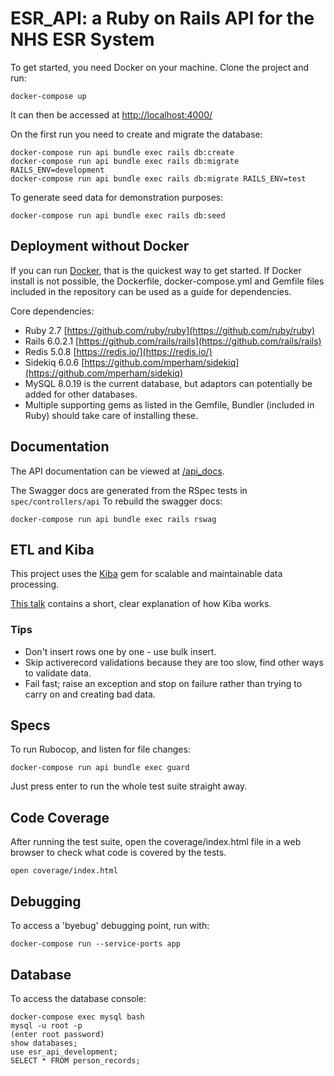 # ESR_API: a Ruby on Rails API for the NHS ESR System

To get started, you need Docker on your machine. Clone the project and run:

```
docker-compose up
```

It can then be accessed at [http://localhost:4000/](http://localhost:4000/)

On the first run you need to create and migrate the database:

```
docker-compose run api bundle exec rails db:create
docker-compose run api bundle exec rails db:migrate RAILS_ENV=development
docker-compose run api bundle exec rails db:migrate RAILS_ENV=test
```

To generate seed data for demonstration purposes:

```
docker-compose run api bundle exec rails db:seed
```

## Deployment without Docker

If you can run [Docker](https://en.wikipedia.org/wiki/Docker_(software)), that is the quickest way to get started. If Docker install is not possible, the Dockerfile, docker-compose.yml and Gemfile files included in the repository can be used as a guide for dependencies.

Core dependencies:

- Ruby 2.7 [https://github.com/ruby/ruby](https://github.com/ruby/ruby)
- Rails 6.0.2.1 [https://github.com/rails/rails](https://github.com/rails/rails)
- Redis 5.0.8 [https://redis.io/](https://redis.io/)
- Sidekiq 6.0.6 [https://github.com/mperham/sidekiq](https://github.com/mperham/sidekiq)
- MySQL 8.0.19 is the current database, but adaptors can potentially be added for other databases.
- Multiple supporting gems as listed in the Gemfile, Bundler (included in Ruby) should take care of installing these.

## Documentation

The API documentation can be viewed at [/api_docs](http://localhost:4000/api_docs).

The Swagger docs are generated from the RSpec tests in `spec/controllers/api` To rebuild the swagger docs:

```
docker-compose run api bundle exec rails rswag
```

## ETL and Kiba

This project uses the [Kiba](https://github.com/thbar/kiba) gem for scalable and maintainable data processing.

[This talk](https://www.youtube.com/watch?v=fxVtbog7pIQ) contains a short, clear explanation of how Kiba works.

### Tips
- Don't insert rows one by one - use bulk insert.
- Skip activerecord validations because they are too slow, find other ways to validate data.
- Fail fast; raise an exception and stop on failure rather than trying to carry on and creating bad data.

## Specs

To run Rubocop, and listen for file changes:

```
docker-compose run api bundle exec guard
```

Just press enter to run the whole test suite straight away.

## Code Coverage

After running the test suite, open the coverage/index.html file in a web browser to check what code is covered by the tests.

```
open coverage/index.html
```

## Debugging

To access a 'byebug' debugging point, run with:

```
docker-compose run --service-ports app
```

## Database

To access the database console:

```
docker-compose exec mysql bash
mysql -u root -p
(enter root password)
show databases;
use esr_api_development;
SELECT * FROM person_records;
```
